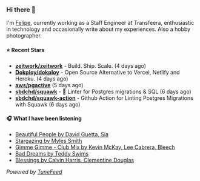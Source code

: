 ### Hi there 👋

I'm [Felipe](https://felipevm.com), currently working as a Staff Engineer at Transfeera, enthusiastic in technology and occasionally write about my experiences. Also a hobby photographer.

#### ⭐ Recent Stars
- **[zeitwork/zeitwork](https://github.com/zeitwork/zeitwork)** - Build. Ship. Scale. (4 days ago)
- **[Dokploy/dokploy](https://github.com/Dokploy/dokploy)** - Open Source Alternative to Vercel, Netlify and Heroku. (4 days ago)
- **[aws/pgactive](https://github.com/aws/pgactive)** (5 days ago)
- **[sbdchd/squawk](https://github.com/sbdchd/squawk)** - 🐘 Linter for Postgres migrations &amp; SQL (6 days ago)
- **[sbdchd/squawk-action](https://github.com/sbdchd/squawk-action)** - Github Action for Linting Postgres Migrations with Squawk (6 days ago)

#### 🎧 What I have been listening
- [Beautiful People by David Guetta, Sia](https://open.spotify.com/track/4TwEdnSiTPDR1vg1QZ5K8W)
- [Stargazing by Myles Smith](https://open.spotify.com/track/3Vr3zh0r7ALn8VLqCiRR10)
- [Gimme Gimme - Club Mix by Kevin McKay, Lee Cabrera, Bleech](https://open.spotify.com/track/7GjZZf77XJYaa5W4S2NbpB)
- [Bad Dreams by Teddy Swims](https://open.spotify.com/track/3BntzKsnLf2pc0dsvE3Zav)
- [Blessings by Calvin Harris, Clementine Douglas](https://open.spotify.com/track/78nx0HDJIFD5xDq2L5420Z)

_Powered by [TuneFeed](https://tunefeed.app?ref=github.com)_
